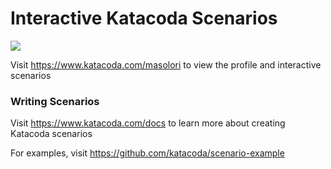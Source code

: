 # Interactive Katacoda Scenarios

[![](http://shields.katacoda.com/katacoda/masolori/count.svg)](https://www.katacoda.com/masolori "Get your profile on Katacoda.com")

Visit https://www.katacoda.com/masolori to view the profile and interactive scenarios

### Writing Scenarios
Visit https://www.katacoda.com/docs to learn more about creating Katacoda scenarios

For examples, visit https://github.com/katacoda/scenario-example
